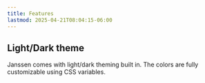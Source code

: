 ```yaml
---
title: Features
lastmod: 2025-04-21T08:04:15-06:00
---
```


## Light/Dark theme

Janssen comes with light/dark theming built in. The colors are fully customizable using CSS variables.